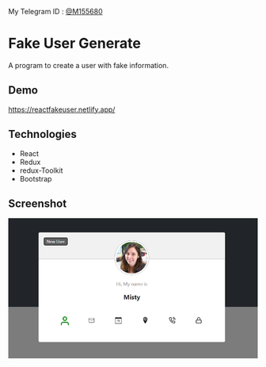 My Telegram ID : [@M155680](https://t.me/m155680)

# Fake User Generate

A program to create a user with fake information.

## Demo

https://reactfakeuser.netlify.app/

## Technologies

- React
- Redux
- redux-Toolkit
- Bootstrap

## Screenshot

![app_screenshot](/public/screenshot.png)
